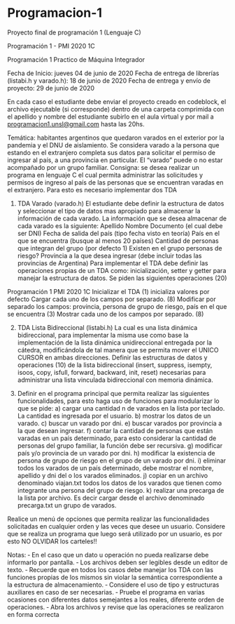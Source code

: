 # Programacion-1
Proyecto final de programación 1 (Lenguaje C)

Programación 1 - PMI 2020 1C

Programación 1
Practico de Máquina Integrador

Fecha de Inicio: jueves 04 de junio de 2020
Fecha de entrega de librerías (listabi.h y varado.h): 18 de junio de 2020
Fecha de entrega y envío de proyecto: 29 de junio de 2020

En cada caso el estudiante debe enviar el proyecto creado en codeblock, el archivo ejecutable
(si corresponde) dentro de una carpeta comprimida con el apellido y nombre del estudiante
subirlo en el aula virtual y por mail a programacion1.unsl@gmail.com hasta las 20hs.

Temática: habitantes argentinos que quedaron varados en el exterior por la pandemia y el
DNU de aislamiento.
Se considera varado a la persona que estando en el extranjero completa sus datos para
solicitar el permiso de ingresar al país, a una provincia en particular. El “varado” puede o no
estar acompañado por un grupo familiar.
Consigna: se desea realizar un programa en lenguaje C el cual permita administrar las
solicitudes y permisos de ingreso al país de las personas que se encuentran varadas en el
extranjero. Para esto es necesario implementar dos TDA

1. TDA Varado (varado.h)
El estudiante debe definir la estructura de datos y seleccionar el tipo de datos mas apropiado
para almacenar la información de cada varado. La información que se desea almacenar de
cada varado es la siguiente:
Apellido
Nombre
Documento (el cual debe ser DNI)
Fecha de salida del país (tipo fecha visto en teoría)
País en el que se encuentra (busque al menos 20 países)
Cantidad de personas que integran del grupo (por defecto 1)
Existen en el grupo personas de riesgo?
Provincia a la que desea ingresar (debe incluir todas las provincias de Argentina)
Para implementar el TDA debe definir las operaciones propias de un TDA como: inicialización,
setter y getter para manejar la estructura de datos.
Se piden las siguientes operaciones (20)

Programación 1 PMI 2020 1C
Inicializar el TDA (1) inicializa valores por defecto
Cargar cada uno de los campos por separado. (8)
Modificar por separado los campos: provincia, persona de grupo de riesgo, país en el que se
encuentra (3)
Mostrar cada uno de los campos por separado. (8)

2. TDA Lista Bidireccional (listabi.h)
La cual es una lista dinámica bidireccional, para implementar la misma use como base la
implementación de la lista dinámica unidireccional entregada por la cátedra, modificándola de
tal manera que se permita mover el UNICO CURSOR en ambas direcciones.
Definir las estructuras de datos y operaciones (10) de la lista bidireccional (insert, suppress,
isempty, isoos, copy, isfull, forward, backward, init, reset) necesarias para administrar una
lista vinculada bidireccional con memoria dinámica.

3. Definir en el programa principal que permita realizar las siguientes funcionalidades, para
esto haga uso de funciones para modularizar lo que se pide:
a) cargar una cantidad n de varados en la lista por teclado. La cantidad es ingresada por el
usuario.
b) mostrar los datos de un varado.
c) buscar un varado por dni.
e) buscar varados por provincia a la que desean ingresar.
f) contar la cantidad de personas que están varadas en un país determinado, para esto
considerar la cantidad de personas del grupo familiar, la función debe ser recursiva.
g) modificar país y/o provincia de un varado por dni.
h) modificar la existencia de persona de grupo de riesgo en el grupo de un varado por dni.
i) eliminar todos los varados de un país determinado, debe mostrar el nombre, apellido y dni
del o los varados eliminados.
j) copiar en un archivo denominado viajan.txt todos los datos de los varados que tienen como
integrante una persona del grupo de riesgo.
k) realizar una precarga de la lista por archivo. Es decir cargar desde el archivo denominado
precarga.txt un grupo de varados.

Realice un menú de opciones que permita realizar las funcionalidades solicitadas en cualquier
orden y las veces que desee un usuario. Considere que se realiza un programa que luego será
utilizado por un usuario, es por esto NO OLVIDAR los carteles!!

Notas:
‐ En el caso que un dato u operación no pueda realizarse debe informarlo por pantalla.
‐ Los archivos deben ser legibles desde un editor de texto.
‐ Recuerde que en todos los casos debe manejar los TDA con las funciones propias de
los mismos sin violar la semántica correspondiente a la estructura de almacenamiento.
‐ Considere el uso de tipo y estructuras auxiliares en caso de ser necesarias.
‐ Pruebe el programa en varias ocasiones con diferentes datos semejantes a los reales,
diferente orden de operaciones.
‐ Abra los archivos y revise que las operaciones se realizaron en forma correcta
